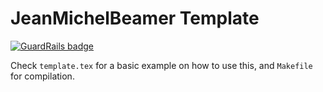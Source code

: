 # JeanMichelBeamer Template

[![GuardRails badge](https://badges.production.guardrails.io/macarrie/jeanmichelbeamer.svg)](https://www.guardrails.io)

Check `template.tex` for a basic example on how to use this, and `Makefile` for compilation.
